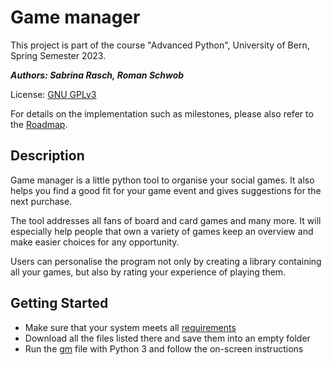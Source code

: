 # Game manager

This project is part of the course "Advanced Python", University of Bern, Spring Semester 2023.

___Authors: Sabrina Rasch, Roman Schwob___

License: [GNU GPLv3](./LICENSE)

For details on the implementation such as milestones, please also refer to the [Roadmap](./ROADMAP.md).

## Description

Game manager is a little python tool to organise your social games. It also helps you find a good fit for your game event and gives suggestions for the next purchase.

The tool addresses all fans of board and card games and many more. It will especially help people that own a variety of games keep an overview and make easier choices for any opportunity.

Users can personalise the program not only by creating a library containing all your games, but also by rating your experience of playing them.

## Getting Started

- Make sure that your system meets all [requirements](./requirements.md)
- Download all the files listed there and save them into an empty folder
- Run the [gm](./gm.py) file with Python 3 and follow the on-screen instructions